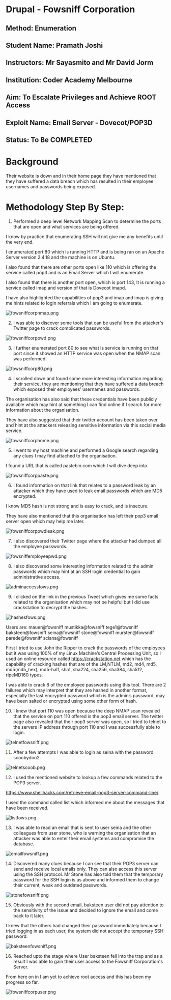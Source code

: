 # Drupal - Fowsniff Corporation 
## Method: **Enumeration**
## Student Name: **Pramath Joshi**
## Instructors: **Mr Sayasmito and Mr David Jorm**
## Institution: **Coder Academy Melbourne**
## Aim: To Escalate Privileges and Achieve ROOT Access
## Exploit Name: **Email Server - Dovecot/POP3D**
## Status: **To Be COMPLETED**

# Background

Their website is down and in their home page they have mentioned that they have suffered a data breach which has resulted in their employee usernames and passwords being exposed. 

# Methodology Step By Step:

1. Performed a deep level Network Mapping Scan to determine the ports that are open and what services are being offered.

I know by practice that enumerating SSH will not give me any benefits until the very end.

I enumerated port 80 which is running HTTP and is being ran on an Apache Server version 2.4.18 and the machine is on Ubuntu. 

I also found that there are other ports open like 110 which is offering the service called pop3 and is an Email Server which I will enumerate.

I also found that there is another port open, which is port 143, It is running a service called imap and version of that is Dovecot imapd.

I have also highlighted the capabilities of pop3 and imap and imap is giving me hints related to login referrals which I am going to enumerate. 

![fowsniffcorpnmap.png](./Images/fowsniffcorpnmap.png)


2. I was able to discover some tools that can be useful from the attacker's Twitter page to crack complicated passwords.

![fowsniffcorppwd.png](./Images/fowsniffcorppwd.png)

3. I further enumerated port 80 to see what is service is running on that port since it showed an HTTP service was open when the NMAP scan was performed.

![fowsniffcorp80.png](./Images/fowsniffcorp80.png)

4. I scrolled down and found some more interesting information regarding their service, they are mentioning that they have suffered a data breach which exposed their employees’ usernames and passwords.

The organisation has also said that these credentials have been publicly available which may hint at something I can find online if I search for more information about the organisation.

They have also suggested that their twitter account has been taken over and hint at the attackers releasing sensitive information via this social media service. 

![fowsniffcorphome.png](./Images/fowsniffcorphome.png)

5. I went to my host machine and performed a Google search regarding any clues I may find attached to the organisation. 

I found a URL that is called pastebin.com which I will dive deep into.

![fowsniffcorppaste.png](./Images/fowsniffcorppaste.png)


6. I found information on that link that relates to a password leak by an attacker which they have used to leak email passwords which are MD5 encrypted.

I know MD5 hash is not strong and is easy to crack, and is insecure.

They have also mentioned that this organisation has left their pop3 email server open which may help me later.

![fowsniffcorppwdleak.png](./Images/fowsniffcorppwdleak.png)

7. I also discovered their Twitter page where the attacker had dumped all the employee passwords.


![fowsniffemployeepwd.png](./Images/fowsniffemployeepwd.png)

8. I also discovered some interesting information related to the admin passwords which may hint at an SSH login credential to gain administrative access.

![adminaccessfows.png](./Images/adminaccessfows.png)

9. I clicked on the link in the previous Tweet which gives me some facts related to the organisation which may not be helpful but I did use crackstation to decrypt the hashes. 

![hashesfows.png](./Images/hashesfows.png)

Users are:
mauer@fowsniff
mustikka@fowsniff
tege1@fowsniff
baksteen@fowsniff
seina@fowsniff
stone@fowsniff
mursten@fowsniff
parede@fowsniff
sciana@fowsniff

First I tried to use John the Ripper to crack the passwords of the employees but it was using 100% of my Linux Machine’s Central Processing Unit, so I used an online resource called https://crackstation.net which has the capability of cracking hashes that are of the LM,NTLM, md2, md4, md5, md5(md5_hex), md5-half, sha1, sha224, sha256, sha384, sha512, ripeMD160 types.

I was able to crack 8 of the employee passwords using this tool. There are 2 failures which may interpret that they are hashed in another format, especially the last encrypted password which is the admin’s password, may have been salted or encrypted using some other form of hash. 


10. I knew that port 110 was open because the deep NMAP scan revealed that the service on port 110 offered is the pop3 email server. The twitter page also revealed that their pop3 server was open, so I tried to telnet to the servers IP address through port 110 and I was successfully able to login. 

![telnetfowsniff.png](./Images/telnetfowsniff.png)


11. After a few attempts I was able to login as seina with the password scoobydoo2.

![telnetscoob.png](./Images/telnetscoob.png)

12. I used the mentioned website to lookup a few commands related to the POP3 server. 

https://www.shellhacks.com/retrieve-email-pop3-server-command-line/ 

I used the command called list which informed me about the messages that have been received.

![listfows.png](./Images/listfows.png)

13. I was able to read an email that is sent to user seina and the other colleagues from user stone, who is warning the organisation that an attacker was able to enter their email systems and compromise the database.

![emailfowsniff.png](./Images/emailfowsniff.png)

14. Discovered many clues because I can see that their POP3 server can send and receive local emails only. They can also access this server using the SSH protocol. 
Mr Stone has also told them that the temporary password for the SSH login is as above and informed them to change their current, weak and outdated passwords. 

![stonefowsniff.png](./Images/stonefowsniff.png)

15. Obviously with the second email, baksteen user did not pay attention to the sensitivity of the issue and decided to ignore the email and come back to it later.

I knew that the others had changed their password immediately because I tried logging in as each user, the system did not accept the temporary SSH password. 

![baksteenfowsniff.png](./Images/baksteenfowsniff.png)

16. Reached upto the stage where User baksteen fell into the trap and as a result I was able to gain their user access to the Fowsniff Corporation's Server.

From here on in I am yet to achieve root access and this has been my progress so far.

![fowsniffcorpuser.png](./Images/fowsniffcorpuser.png)













